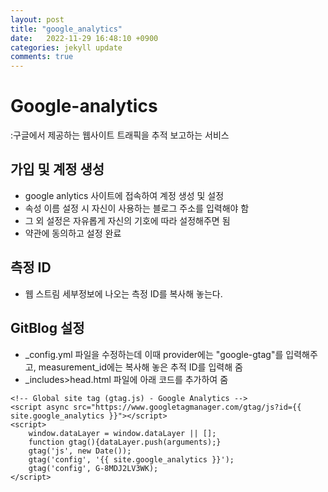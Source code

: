 ```yaml
---
layout: post
title: "google_analytics"
date:   2022-11-29 16:48:10 +0900
categories: jekyll update
comments: true
---
```


# Google-analytics
:구글에서 제공하는 웹사이트 트래픽을 추적 보고하는 서비스

 ## 가입 및 계정 생성
 - google anlytics 사이트에 접속하여 계정 생성 및 설정
 - 속성 이름 설정 시 자신이 사용하는 블로그 주소를 입력해야 함
 - 그 외 설정은 자유롭게 자신의 기호에 따라 설정해주면 됨
 - 약관에 동의하고 설정 완료

## 측정 ID
- 웹 스트림 세부정보에 나오는 측정 ID를 복사해 놓는다.


## GitBlog 설정
- _config.yml 파일을 수정하는데 이때 provider에는 "google-gtag"를 입력해주고, measurement_id에는 복사해 놓은 추적 ID를 입력해 줌
- _includes>head.html 파일에 아래 코드를 추가하여 줌


```
<!-- Global site tag (gtag.js) - Google Analytics -->
<script async src="https://www.googletagmanager.com/gtag/js?id={{ site.google_analytics }}"></script>
<script>
    window.dataLayer = window.dataLayer || [];
    function gtag(){dataLayer.push(arguments);}
    gtag('js', new Date());
    gtag('config', '{{ site.google_analytics }}');
    gtag('config', G-8MDJ2LV3WK);
</script>
```